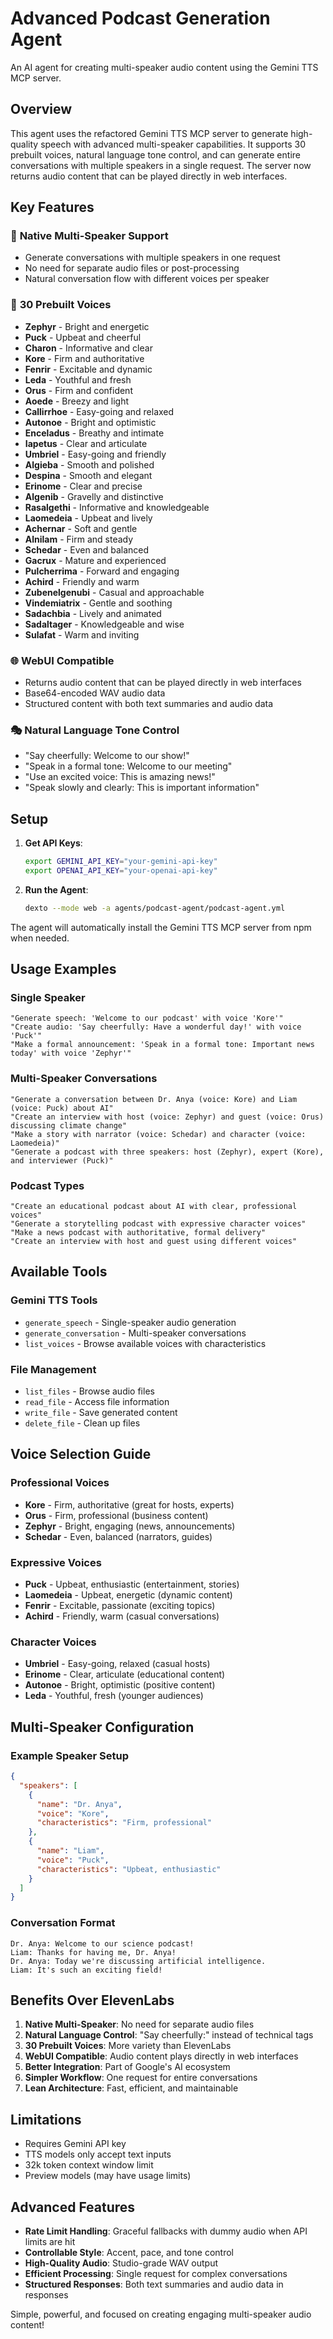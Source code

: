 # Advanced Podcast Generation Agent

An AI agent for creating multi-speaker audio content using the Gemini TTS MCP server.

## Overview

This agent uses the refactored Gemini TTS MCP server to generate high-quality speech with advanced multi-speaker capabilities. It supports 30 prebuilt voices, natural language tone control, and can generate entire conversations with multiple speakers in a single request. The server now returns audio content that can be played directly in web interfaces.

## Key Features

### 🎤 **Native Multi-Speaker Support**
- Generate conversations with multiple speakers in one request
- No need for separate audio files or post-processing
- Natural conversation flow with different voices per speaker

### 🎵 **30 Prebuilt Voices**
- **Zephyr** - Bright and energetic
- **Puck** - Upbeat and cheerful
- **Charon** - Informative and clear
- **Kore** - Firm and authoritative
- **Fenrir** - Excitable and dynamic
- **Leda** - Youthful and fresh
- **Orus** - Firm and confident
- **Aoede** - Breezy and light
- **Callirrhoe** - Easy-going and relaxed
- **Autonoe** - Bright and optimistic
- **Enceladus** - Breathy and intimate
- **Iapetus** - Clear and articulate
- **Umbriel** - Easy-going and friendly
- **Algieba** - Smooth and polished
- **Despina** - Smooth and elegant
- **Erinome** - Clear and precise
- **Algenib** - Gravelly and distinctive
- **Rasalgethi** - Informative and knowledgeable
- **Laomedeia** - Upbeat and lively
- **Achernar** - Soft and gentle
- **Alnilam** - Firm and steady
- **Schedar** - Even and balanced
- **Gacrux** - Mature and experienced
- **Pulcherrima** - Forward and engaging
- **Achird** - Friendly and warm
- **Zubenelgenubi** - Casual and approachable
- **Vindemiatrix** - Gentle and soothing
- **Sadachbia** - Lively and animated
- **Sadaltager** - Knowledgeable and wise
- **Sulafat** - Warm and inviting

### 🌐 **WebUI Compatible**
- Returns audio content that can be played directly in web interfaces
- Base64-encoded WAV audio data
- Structured content with both text summaries and audio data

### 🎭 **Natural Language Tone Control**
- "Say cheerfully: Welcome to our show!"
- "Speak in a formal tone: Welcome to our meeting"
- "Use an excited voice: This is amazing news!"
- "Speak slowly and clearly: This is important information"

## Setup

1. **Get API Keys**:
   ```bash
   export GEMINI_API_KEY="your-gemini-api-key"
   export OPENAI_API_KEY="your-openai-api-key"
   ```

2. **Run the Agent**:
   ```bash
   dexto --mode web -a agents/podcast-agent/podcast-agent.yml
   ```

The agent will automatically install the Gemini TTS MCP server from npm when needed.

## Usage Examples

### Single Speaker
```
"Generate speech: 'Welcome to our podcast' with voice 'Kore'"
"Create audio: 'Say cheerfully: Have a wonderful day!' with voice 'Puck'"
"Make a formal announcement: 'Speak in a formal tone: Important news today' with voice 'Zephyr'"
```

### Multi-Speaker Conversations
```
"Generate a conversation between Dr. Anya (voice: Kore) and Liam (voice: Puck) about AI"
"Create an interview with host (voice: Zephyr) and guest (voice: Orus) discussing climate change"
"Make a story with narrator (voice: Schedar) and character (voice: Laomedeia)"
"Generate a podcast with three speakers: host (Zephyr), expert (Kore), and interviewer (Puck)"
```

### Podcast Types
```
"Create an educational podcast about AI with clear, professional voices"
"Generate a storytelling podcast with expressive character voices"
"Make a news podcast with authoritative, formal delivery"
"Create an interview with host and guest using different voices"
```

## Available Tools

### **Gemini TTS Tools**
- `generate_speech` - Single-speaker audio generation
- `generate_conversation` - Multi-speaker conversations
- `list_voices` - Browse available voices with characteristics

### **File Management**
- `list_files` - Browse audio files
- `read_file` - Access file information
- `write_file` - Save generated content
- `delete_file` - Clean up files

## Voice Selection Guide

### **Professional Voices**
- **Kore** - Firm, authoritative (great for hosts, experts)
- **Orus** - Firm, professional (business content)
- **Zephyr** - Bright, engaging (news, announcements)
- **Schedar** - Even, balanced (narrators, guides)

### **Expressive Voices**
- **Puck** - Upbeat, enthusiastic (entertainment, stories)
- **Laomedeia** - Upbeat, energetic (dynamic content)
- **Fenrir** - Excitable, passionate (exciting topics)
- **Achird** - Friendly, warm (casual conversations)

### **Character Voices**
- **Umbriel** - Easy-going, relaxed (casual hosts)
- **Erinome** - Clear, articulate (educational content)
- **Autonoe** - Bright, optimistic (positive content)
- **Leda** - Youthful, fresh (younger audiences)

## Multi-Speaker Configuration

### **Example Speaker Setup**
```json
{
  "speakers": [
    {
      "name": "Dr. Anya",
      "voice": "Kore",
      "characteristics": "Firm, professional"
    },
    {
      "name": "Liam",
      "voice": "Puck", 
      "characteristics": "Upbeat, enthusiastic"
    }
  ]
}
```

### **Conversation Format**
```
Dr. Anya: Welcome to our science podcast!
Liam: Thanks for having me, Dr. Anya!
Dr. Anya: Today we're discussing artificial intelligence.
Liam: It's such an exciting field!
```

## Benefits Over ElevenLabs

1. **Native Multi-Speaker**: No need for separate audio files
2. **Natural Language Control**: "Say cheerfully:" instead of technical tags
3. **30 Prebuilt Voices**: More variety than ElevenLabs
4. **WebUI Compatible**: Audio content plays directly in web interfaces
5. **Better Integration**: Part of Google's AI ecosystem
6. **Simpler Workflow**: One request for entire conversations
7. **Lean Architecture**: Fast, efficient, and maintainable

## Limitations

- Requires Gemini API key
- TTS models only accept text inputs
- 32k token context window limit
- Preview models (may have usage limits)

## Advanced Features

- **Rate Limit Handling**: Graceful fallbacks with dummy audio when API limits are hit
- **Controllable Style**: Accent, pace, and tone control
- **High-Quality Audio**: Studio-grade WAV output
- **Efficient Processing**: Single request for complex conversations
- **Structured Responses**: Both text summaries and audio data in responses

Simple, powerful, and focused on creating engaging multi-speaker audio content! 
